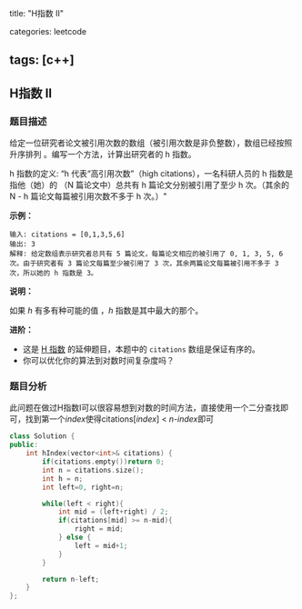 title: "H指数 II"

categories: leetcode

tags: [c++]
---
## H指数 II
### 题目描述

给定一位研究者论文被引用次数的数组（被引用次数是非负整数），数组已经按照 升序排列 。编写一个方法，计算出研究者的 h 指数。

h 指数的定义: “h 代表“高引用次数”（high citations），一名科研人员的 h 指数是指他（她）的 （N 篇论文中）总共有 h 篇论文分别被引用了至少 h 次。（其余的 N - h 篇论文每篇被引用次数不多于 h 次。）"

**示例：**

~~~
输入: citations = [0,1,3,5,6]
输出: 3 
解释: 给定数组表示研究者总共有 5 篇论文，每篇论文相应的被引用了 0, 1, 3, 5, 6 次。由于研究者有 3 篇论文每篇至少被引用了 3 次，其余两篇论文每篇被引用不多于 3 次，所以她的 h 指数是 3。
~~~

**说明：**

如果 *h* 有多有种可能的值 ，*h* 指数是其中最大的那个。

**进阶：**

- 这是 [H 指数](https://leetcode-cn.com/problems/h-index/description/) 的延伸题目，本题中的 `citations` 数组是保证有序的。
- 你可以优化你的算法到对数时间复杂度吗？

### 题目分析

此问题在做过H指数I可以很容易想到对数的时间方法，直接使用一个二分查找即可，找到第一个*index*使得citations[*index*] < *n*-*index*即可

~~~c++
class Solution {
public:
    int hIndex(vector<int>& citations) {
        if(citations.empty())return 0;
        int n = citations.size();
        int h = n;
        int left=0, right=n;

        while(left < right){
            int mid = (left+right) / 2;
            if(citations[mid] >= n-mid){
                right = mid;
            } else {
                left = mid+1;
            }
        }

        return n-left;
    }
};
~~~

